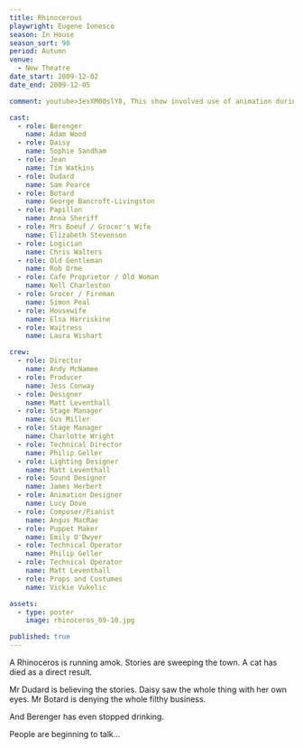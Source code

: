 ```yaml
---
title: Rhinocerous
playwright: Eugene Ionesco
season: In House
season_sort: 90
period: Autumn
venue:
  - New Theatre
date_start: 2009-12-02
date_end: 2009-12-05

comment: youtube>3esXM00slY8, This show involved use of animation during the show

cast:
  - role: Berenger
    name: Adam Wood
  - role: Daisy
    name: Sophie Sandham
  - role: Jean
    name: Tim Watkins
  - role: Dudard
    name: Sam Pearce
  - role: Botard
    name: George Bancroft-Livingston
  - role: Papillon
    name: Anna Sheriff
  - role: Mrs Boeuf / Grocer's Wife
    name: Elizabeth Stevenson
  - role: Logician
    name: Chris Walters
  - role: Old Gentleman
    name: Rob Orme
  - role: Cafe Proprietor / Old Woman
    name: Nell Charleston
  - role: Grocer / Fireman
    name: Simon Peal
  - role: Housewife
    name: Elsa Harriskine
  - role: Waitress
    name: Laura Wishart

crew:
  - role: Director
    name: Andy McNamee
  - role: Producer
    name: Jess Conway
  - role: Designer
    name: Matt Leventhall
  - role: Stage Manager
    name: Gus Miller
  - role: Stage Manager
    name: Charlotte Wright
  - role: Technical Director
    name: Philip Geller
  - role: Lighting Designer
    name: Matt Leventhall
  - role: Sound Designer
    name: James Herbert
  - role: Animation Designer
    name: Lucy Dove
  - role: Composer/Pianist
    name: Angus MacRae
  - role: Puppet Maker
    name: Emily O'Dwyer
  - role: Technical Operator
    name: Philip Geller
  - role: Technical Operator
    name: Matt Leventhall
  - role: Props and Costumes
    name: Vickie Vukelic

assets:
  - type: poster
    image: rhinoceros_09-10.jpg

published: true
---
```


A Rhinoceros is running amok. Stories are sweeping the town. A cat has died as a direct result.

Mr Dudard is believing the stories. Daisy saw the whole thing with her own eyes. Mr Botard is denying the whole filthy business.

And Berenger has even stopped drinking.

People are beginning to talk...
